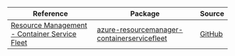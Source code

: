 | Reference | Package | Source |
|---|---|---|
|[Resource Management - Container Service Fleet](resourcemanager-containerservicefleet-readme.md)|[azure-resourcemanager-containerservicefleet](https://repo1.maven.org/maven2/com/azure/resourcemanager/azure-resourcemanager-containerservicefleet)|[GitHub](https://github.com/Azure/azure-sdk-for-java/blob/main/sdk/containerservicefleet/azure-resourcemanager-containerservicefleet)|
